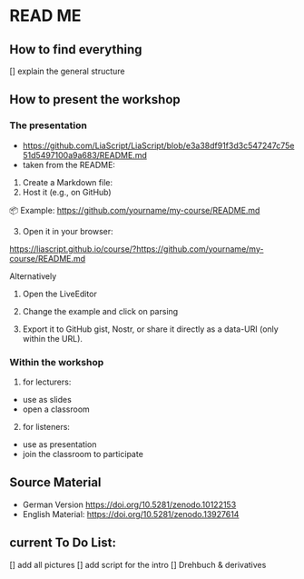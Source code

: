 # READ ME 

## How to find everything 
[] explain the general structure

## How to present the workshop 
### The presentation 
- https://github.com/LiaScript/LiaScript/blob/e3a38df91f3d3c547247c75e51d5497100a9a683/README.md
- taken from the README:

1. Create a Markdown file:
2. Host it (e.g., on GitHub)

📦 Example: https://github.com/yourname/my-course/README.md

3. Open it in your browser:

https://liascript.github.io/course/?https://github.com/yourname/my-course/README.md

Alternatively
1. Open the LiveEditor

2. Change the example and click on parsing

3. Export it to GitHub gist, Nostr, or share it directly as a data-URI (only within the URL).

### Within the workshop
1. for lecturers:
- use as slides
- open a classroom
2. for listeners:
- use as presentation
- join the classroom to participate

## Source Material 
- German Version 
https://doi.org/10.5281/zenodo.10122153
- English Material:
https://doi.org/10.5281/zenodo.13927614


## current To Do List: 
[] add all pictures 
[] add script for the intro 
[] Drehbuch & derivatives
